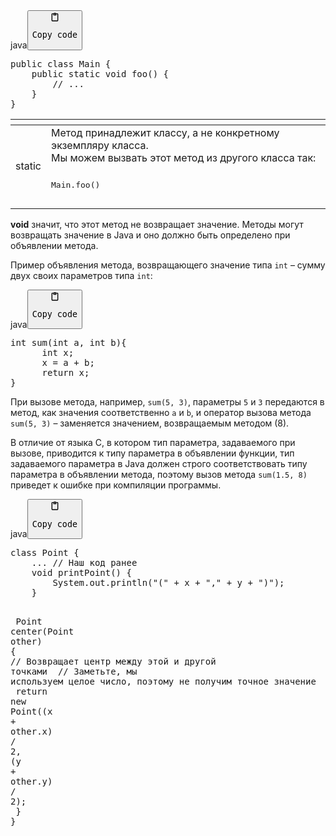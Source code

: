 <div class="code-element"><div class="lang-line"><text>java</text><button class="copy-code-button" onclick="copyCode(this)"><svg style="width: 1.2em;height: 1.2em;" aria-hidden="true" xmlns="http://www.w3.org/2000/svg" fill="none" viewBox="0 0 24 24"><path stroke="currentColor" stroke-linecap="round" stroke-linejoin="round" stroke-width="2" d="M15 4h3a1 1 0 0 1 1 1v15a1 1 0 0 1-1 1H6a1 1 0 0 1-1-1V5a1 1 0 0 1 1-1h3m0 3h6m-5-4v4h4V3h-4Z"/></svg><pre>Copy code</pre></button></div><div class="code"><div class="highlight"><pre><span></span><span class="kd">public</span><span class="w"> </span><span class="kd">class</span> <span class="nc">Main</span><span class="w"> </span><span class="p">{</span>
<span class="w">    </span><span class="kd">public</span><span class="w"> </span><span class="kd">static</span><span class="w"> </span><span class="kt">void</span><span class="w"> </span><span class="nf">foo</span><span class="p">()</span><span class="w"> </span><span class="p">{</span>
<span class="w">        </span><span class="c1">// ...</span>
<span class="w">    </span><span class="p">}</span>
<span class="p">}</span>
</pre></div></div></div>

<table>
<thead>
<tr>
<th></th>
<th></th>
</tr>
</thead>
<tbody>
<tr>
<td>static</td>
<td>Метод принадлежит классу, а не конкретному экземпляру класса.<br>Мы можем вызвать этот метод из другого класса так: <div class="code" style="border-radius:.375rem .375rem;"><div class="highlight"><pre><div class="highlight"><pre><span></span><span class="n">Main</span><span class="p">.</span><span class="na">foo</span><span class="p">()</span><br></pre></div></pre></div></div></td>
</tr>
</tbody>
</table>
<p><strong>void</strong> значит, что этот метод не возвращает значение.
Методы могут возвращать значение в Java и оно должно быть определено при объявлении метода.</p>
<p>Пример объявления метода, возвращающего значение типа <code>int</code> – сумму двух своих параметров типа <code>int</code>:</p>
<div class="code-element"><div class="lang-line"><text>java</text><button class="copy-code-button" onclick="copyCode(this)"><svg style="width: 1.2em;height: 1.2em;" aria-hidden="true" xmlns="http://www.w3.org/2000/svg" fill="none" viewBox="0 0 24 24"><path stroke="currentColor" stroke-linecap="round" stroke-linejoin="round" stroke-width="2" d="M15 4h3a1 1 0 0 1 1 1v15a1 1 0 0 1-1 1H6a1 1 0 0 1-1-1V5a1 1 0 0 1 1-1h3m0 3h6m-5-4v4h4V3h-4Z"/></svg><pre>Copy code</pre></button></div><div class="code"><div class="highlight"><pre><span></span><span class="kt">int</span><span class="w"> </span><span class="nf">sum</span><span class="p">(</span><span class="kt">int</span><span class="w"> </span><span class="n">a</span><span class="p">,</span><span class="w"> </span><span class="kt">int</span><span class="w"> </span><span class="n">b</span><span class="p">){</span>
<span class="w">      </span><span class="kt">int</span><span class="w"> </span><span class="n">x</span><span class="p">;</span>
<span class="w">      </span><span class="n">x</span><span class="w"> </span><span class="o">=</span><span class="w"> </span><span class="n">a</span><span class="w"> </span><span class="o">+</span><span class="w"> </span><span class="n">b</span><span class="p">;</span>
<span class="w">      </span><span class="k">return</span><span class="w"> </span><span class="n">x</span><span class="p">;</span>
<span class="p">}</span>
</pre></div></div></div>

<p>При вызове метода, например, <code>sum(5, 3)</code>, параметры <code>5</code> и <code>3</code> передаются в метод, как значения соответственно <code>a</code> и <code>b</code>,
и оператор вызова метода <code>sum(5, 3)</code> – заменяется значением, возвращаемым методом (8).</p>
<p>В отличие от языка C, в котором тип параметра, задаваемого при вызове, приводится к типу параметра в объявлении функции,
тип задаваемого параметра в Java должен строго соответствовать типу параметра в объявлении метода,
поэтому вызов метода <code>sum(1.5, 8)</code> приведет к ошибке при компиляции программы.</p>
<div class="code-element"><div class="lang-line"><text>java</text><button class="copy-code-button" onclick="copyCode(this)"><svg style="width: 1.2em;height: 1.2em;" aria-hidden="true" xmlns="http://www.w3.org/2000/svg" fill="none" viewBox="0 0 24 24"><path stroke="currentColor" stroke-linecap="round" stroke-linejoin="round" stroke-width="2" d="M15 4h3a1 1 0 0 1 1 1v15a1 1 0 0 1-1 1H6a1 1 0 0 1-1-1V5a1 1 0 0 1 1-1h3m0 3h6m-5-4v4h4V3h-4Z"/></svg><pre>Copy code</pre></button></div><div class="code"><div class="highlight"><pre><span></span><span class="kd">class</span> <span class="nc">Point</span><span class="w"> </span><span class="p">{</span>
<span class="w">    </span><span class="p">...</span><span class="w"> </span><span class="c1">// Наш код ранее</span>
<span class="w">    </span><span class="kt">void</span><span class="w"> </span><span class="nf">printPoint</span><span class="p">()</span><span class="w"> </span><span class="p">{</span>
<span class="w">        </span><span class="n">System</span><span class="p">.</span><span class="na">out</span><span class="p">.</span><span class="na">println</span><span class="p">(</span><span class="s">&quot;(&quot;</span><span class="w"> </span><span class="o">+</span><span class="w"> </span><span class="n">x</span><span class="w"> </span><span class="o">+</span><span class="w"> </span><span class="s">&quot;,&quot;</span><span class="w"> </span><span class="o">+</span><span class="w"> </span><span class="n">y</span><span class="w"> </span><span class="o">+</span><span class="w"> </span><span class="s">&quot;)&quot;</span><span class="p">);</span>
<span class="w">    </span><span class="p">}</span>

<span class="w">    </span><span class="n">Point</span><span class="w"> </span><span class="nf">center</span><span class="p">(</span><span class="n">Point</span><span class="w"> </span><span class="n">other</span><span class="p">)</span><span class="w"> </span><span class="p">{</span>
<span class="w">        </span><span class="c1">// Возвращает центр между этой и другой точками</span>
<span class="w">        </span><span class="c1">// Заметьте, мы используем целое число, поэтому не получим точное значение</span>
<span class="w">        </span><span class="k">return</span><span class="w"> </span><span class="k">new</span><span class="w"> </span><span class="n">Point</span><span class="p">((</span><span class="n">x</span><span class="w"> </span><span class="o">+</span><span class="w"> </span><span class="n">other</span><span class="p">.</span><span class="na">x</span><span class="p">)</span><span class="w"> </span><span class="o">/</span><span class="w"> </span><span class="mi">2</span><span class="p">,</span><span class="w"> </span><span class="p">(</span><span class="n">y</span><span class="w"> </span><span class="o">+</span><span class="w"> </span><span class="n">other</span><span class="p">.</span><span class="na">y</span><span class="p">)</span><span class="w"> </span><span class="o">/</span><span class="w"> </span><span class="mi">2</span><span class="p">);</span>
<span class="w">    </span><span class="p">}</span>
<span class="p">}</span>
</pre></div></div></div>
